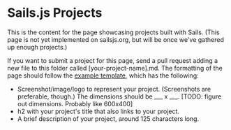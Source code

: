 # Sails.js Projects

This is the content for the page showcasing projects built with Sails. (This page is not yet implemented on sailsjs.org, but will be once we've gathered up enough projects.)

If you want to submit a project for this page, send a pull request adding a new file to this folder called [your-project-name].md. The formatting of the page should follow the [example template](https://github.com/balderdashy/sails-docs/tree/master/projects/template.md), which has the following:

+ Screenshot/image/logo to represent your project. (Screenshots are preferable, though.) The dimensions should be ___ x ___. [TODO: figure out dimensions. Probably like 600x400]
+ h2 with your project's title that also links to your project.
+ A brief description of your project, around 125 characters long.

